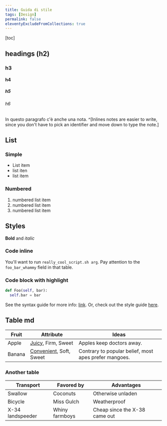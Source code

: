 ```yaml
---
title: Guida di stile
tags: [Design]
permalink: false
eleventyExcludeFromCollections: true
---
```


[toc]

## headings (h2)

### h3

#### h4

##### h5

###### h6

In questo paragrafo c'è anche una nota. ^[Inlines notes are easier to write, since
you don't have to pick an identifier and move down to type the
note.]

## List

### Simple

- List item
- list iten
- list item

### Numbered

1. numbered list item
2. numbered list item
3. numbered list item

## Styles

**Bold** and _italic_

### Code inline

You'll want to run `really_cool_script.sh arg`.
Pay attention to the `foo_bar_whammy` field in that table.

### Code block with highlight

```python
def Foo(self, bar):
  self.bar = bar
```

See the syntax guide for more info: [link](syntax_guide.md).
Or, check out the style guide [here](style_guide.md).

## Table md

| Fruit  | Attribute                                                                                                             | Ideas                                                 |
| ------ | --------------------------------------------------------------------------------------------------------------------- | ----------------------------------------------------- |
| Apple  | [Juicy](https://example.com/SomeReallyReallyReallyReallyReallyReallyReallyReallyLongQuery), Firm, Sweet               | Apples keep doctors away.                             |
| Banana | [Convenient](https://example.com/SomeDifferentReallyReallyReallyReallyReallyReallyReallyReallyLongQuery), Soft, Sweet | Contrary to popular belief, most apes prefer mangoes. |

### Another table

| Transport        | Favored by     | Advantages                    |
| ---------------- | -------------- | ----------------------------- |
| Swallow          | Coconuts       | Otherwise unladen             |
| Bicycle          | Miss Gulch     | Weatherproof                  |
| X-34 landspeeder | Whiny farmboys | Cheap since the X-38 came out |
